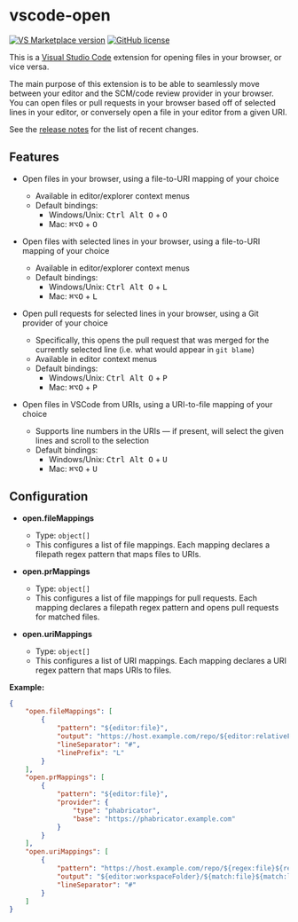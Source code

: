 # vscode-open

[![VS Marketplace version](https://vsmarketplacebadge.apphb.com/version-short/alexander-yu.vscode-open.svg)](https://marketplace.visualstudio.com/items?itemName=alexander-yu.vscode-open) [![GitHub license](https://img.shields.io/github/license/alexander-yu/vscode-open.svg)](https://github.com/alexander-yu/vscode-open/blob/master/LICENSE)

This is a [Visual Studio Code](https://code.visualstudio.com/) extension for opening files in your browser, or vice versa.

The main purpose of this extension is to be able to seamlessly move between your editor and the SCM/code review provider in your browser. You can open files or pull requests in your browser based off of selected lines in your editor, or conversely open a file in your editor from a given URI.

See the [release notes](https://github.com/alexander-yu/vscode-open/blob/master/CHANGELOG.md) for the list of recent changes.

## Features

- Open files in your browser, using a file-to-URI mapping of your choice
  - Available in editor/explorer context menus
  - Default bindings:
    - Windows/Unix: <kbd>Ctrl Alt O</kbd> + <kbd>O</kbd>
    - Mac: <kbd>⌘⌥O</kbd> + <kbd>O</kbd>

- Open files with selected lines in your browser, using a file-to-URI mapping of your choice
  - Available in editor/explorer context menus
  - Default bindings:
    - Windows/Unix: <kbd>Ctrl Alt O</kbd> + <kbd>L</kbd>
    - Mac: <kbd>⌘⌥O</kbd> + <kbd>L</kbd>

- Open pull requests for selected lines in your browser, using a Git provider of your choice
  - Specifically, this opens the pull request that was merged for the currently selected line (i.e. what would appear in `git blame`)
  - Available in editor context menus
  - Default bindings:
    - Windows/Unix: <kbd>Ctrl Alt O</kbd> + <kbd>P</kbd>
    - Mac: <kbd>⌘⌥O</kbd> + <kbd>P</kbd>

- Open files in VSCode from URIs, using a URI-to-file mapping of your choice
  - Supports line numbers in the URIs — if present, will select the given lines and scroll to the selection
  - Default bindings:
    - Windows/Unix: <kbd>Ctrl Alt O</kbd> + <kbd>U</kbd>
    - Mac: <kbd>⌘⌥O</kbd> + <kbd>U</kbd>

## Configuration

[comment]: # (TODO: More details about variables and setting formats)

- **open.fileMappings**
  - Type: `object[]`
  - This configures a list of file mappings. Each mapping declares a filepath regex pattern that maps files to URIs.

- **open.prMappings**
  - Type: `object[]`
  - This configures a list of file mappings for pull requests. Each mapping declares a filepath regex pattern and opens pull requests for matched files.

- **open.uriMappings**
  - Type: `object[]`
  - This configures a list of URI mappings. Each mapping declares a URI regex pattern that maps URIs to files.

**Example:**

```json
{
    "open.fileMappings": [
        {
            "pattern": "${editor:file}",
            "output": "https://host.example.com/repo/${editor:relativeFile}${editor:lines}",
            "lineSeparator": "#",
            "linePrefix": "L"
        }
    ],
    "open.prMappings": [
        {
            "pattern": "${editor:file}",
            "provider": {
                "type": "phabricator",
                "base": "https://phabricator.example.com"
            }
        }
    ],
    "open.uriMappings": [
        {
            "pattern": "https://host.example.com/repo/${regex:file}${regex:lines}",
            "output": "${editor:workspaceFolder}/${match:file}${match:lines}",
            "lineSeparator": "#"
        }
    ]
}
```
